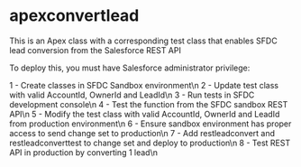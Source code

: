 # apexconvertlead

This is an Apex class with a corresponding test class that enables SFDC lead conversion from the Salesforce REST API

To deploy this, you must have Salesforce administrator privilege:

1 - Create classes in SFDC Sandbox environment\n
2 - Update test class with valid AccountId, OwnerId and LeadId\n
3 - Run tests in SFDC development console\n
4 - Test the function from the SFDC sandbox REST API\n
5 - Modify the test class with valid AccountId, OwnerId and LeadId from production environment\n
6 - Ensure sandbox environment has proper access to send change set to production\n
7 - Add restleadconvert and restleadconverttest to change set and deploy to production\n
8 - Test REST API in production by converting 1 lead\n
